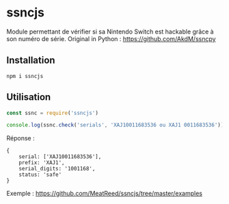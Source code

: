 # ssncjs

Module permettant de vérifier si sa Nintendo Switch est hackable grâce à son numéro de série.
Original in Python : https://github.com/AkdM/ssncpy

## Installation
```
npm i ssncjs
```

## Utilisation
```js
const ssnc = require('ssncjs')

console.log(ssnc.check('serials', 'XAJ10011683536 ou XAJ1 0011683536'))
```

Réponse :
```
{
    serial: ['XAJ10011683536'],
    prefix: 'XAJ1',
    serial_digits: '1001168',
    status: 'safe'
}
```

Exemple : https://github.com/MeatReed/ssncjs/tree/master/examples